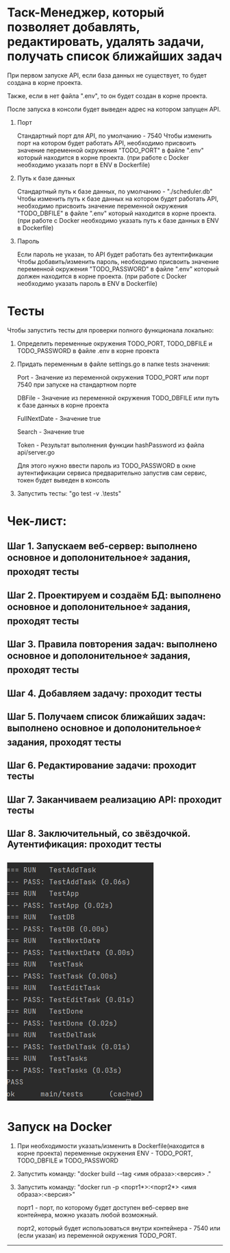 Таск-Менеджер, который позволяет добавлять, редактировать, удалять задачи, получать список ближайших задач
=================================
   При первом запуске API, если база данных не существует, то будет создана в корне проекта.

   Также, если в нет файла ".env", то он будет создан в корне проекта.

   После запуска в консоли будет выведен адрес на котором запущен API.

1. Порт

   Стандартный порт для API, по умолчанию - 7540
   Чтобы изменить порт на котором будет работать API, необходимо присвоить значение переменной окружения "TODO_PORT" в файле ".env" который находится в корне проекта.
   (при работе с Docker необходимо указать порт в ENV в Dockerfile)

2. Путь к базе данных

   Стандартный путь к базе данных, по умолчанию - "./scheduler.db"
   Чтобы изменить путь к базе данных на котором будет работать API, необходимо присвоить значение переменной окружения "TODO_DBFILE" в файле ".env" который находится в корне проекта.
   (при работе с Docker необходимо указать путь к базе данных в ENV в Dockerfile)

3. Пароль

   Если пароль не указан, то API будет работать без аутентификации
   Чтобы добавить/изменить пароль, необходимо присвоить значение переменной окружения "TODO_PASSWORD" в файле ".env" который должен находится в корне проекта.
   (при работе с Docker необходимо указать пароль в ENV в Dockerfile)

Тесты
=================================
Чтобы запустить тесты для проверки полного функционала локально:
1. Определить переменные окружения TODO_PORT, TODO_DBFILE и TODO_PASSWORD в файле .env в корне проекта

2. Придать переменным в файле settings.go в папке tests значения:

   Port - Значение из переменной окружения TODO_PORT или порт 7540 при запуске на стандартном порте

   DBFile - Значение из переменной окружения TODO_DBFILE или путь к базе данных в корне проекта

   FullNextDate - Значение true

   Search - Значение true 

   Token - Результат выполнения функции hashPassword из файла api/server.go 

   Для этого нужно ввести пароль из TODO_PASSWORD в окне аутентификации сервиса предварительно запустив сам сервис, токен будет выведен в консоль

3. Запустить тесты: "go test -v .\tests\"

Чек-лист:
=================================
Шаг 1. Запускаем веб-сервер: выполнено основное и дополонительное⭐ задания, проходят тесты
---------------------------------
Шаг 2. Проектируем и создаём БД: выполнено основное и дополонительное⭐ задания, проходят тесты
---------------------------------
Шаг 3. Правила повторения задач: выполнено основное и дополонительное⭐ задания, проходят тесты
---------------------------------
Шаг 4. Добавляем задачу: проходит тесты 
---------------------------------
Шаг 5. Получаем список ближайших задач: выполнено основное и дополонительное⭐ задания, проходят тесты 
---------------------------------
Шаг 6. Редактирование задачи: проходит тесты
---------------------------------
Шаг 7. Заканчиваем реализацию API: проходит тесты 
---------------------------------
Шаг 8. Заключительный, со звёздочкой. Аутентификация: проходит тесты
---------------------------------
![img.png](img.png)
---------------------------------
Запуск на Docker
=================================
1. При необходимости указать/изменить в Dockerfile(находится в корне проекта) переменные окружения ENV - TODO_PORT, TODO_DBFILE и TODO_PASSWORD

2. Запустить команду: "docker build --tag <имя образа>:<версия> ."

3. Запустить команду: "docker run -p <порт1*>:<порт2*> <имя образа>:<версия>"

   порт1 - порт, по которому будет доступен веб-сервер вне контейнера, можно указать любой возможный.

   порт2, который будет использоваться внутри контейнера - 7540 или (если указан) из переменной окружения TODO_PORT.
---------------------------------

